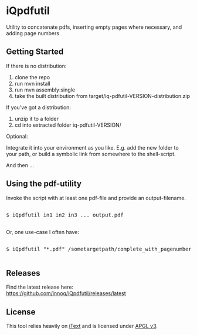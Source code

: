 # iQpdfutil

Utility to concatenate pdfs, inserting empty pages where necessary, and adding page numbers


## Getting Started


If there is no distribution:

1. clone the repo
2. run mvn install
3. run mvn assembly:single
4. take the built distribution from target/iq-pdfutil-VERSION-distribution.zip


If you've got a distribution:

1. unzip it to a folder
2. cd into extracted folder iq-pdfutil-VERSION/

Optional:

Integrate it into your environment as you like. E.g. add the new folder to your
path, or build a symbolic link from somewhere to the shell-script.

And then ...

## Using the pdf-utility

Invoke the script with at least one pdf-file and provide an output-filename.

<pre>

$ iQpdfutil in1 in2 in3 ... output.pdf

</pre>

Or, one use-case I often have:

<pre>

$ iQpdfutil "*.pdf" /sometargetpath/complete_with_pagenumbers.pdf

</pre>

## Releases

Find the latest release here: https://github.com/innoq/iQpdfutil/releases/latest

## License

This tool relies heavily on
<a href="http://api.itextpdf.com/itext/com/itextpdf/text/pdf/package-summary.html">iText</a>
and is licensed under <a href="http://www.gnu.org/licenses/agpl-3.0.en.html">APGL v3</a>.






